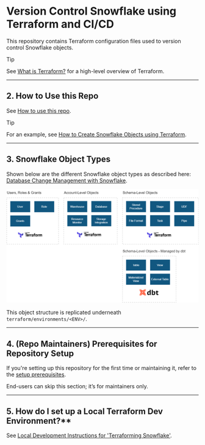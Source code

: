 # Version Control Snowflake using Terraform and CI/CD

This repository contains Terraform configuration files used to version control Snowflake objects.

> [!TIP]
>
> See [What is Terraform?](docs/terraform_background/terraform_background.md) for a high-level overview of Terraform.

---

## 2. How to Use this Repo

See [How to use this repo](docs/how_to_use_this_repo.md).

> [!TIP]
>
> For an example, see [How to Create Snowflake Objects using Terraform](docs/example_how_to_create_sf_db_using_terraform.md).

---

## 3. Snowflake Object Types

Shown below are the different Snowflake object types as described here: [Database Change Management with Snowflake](https://jeremiahhansen.medium.com/a-new-approach-to-database-change-management-with-snowflake-8e3f0fee281).

![alt text](docs/img/sf_obj_types.png)

This object structure is replicated underneath `terraform/environments/<ENV>/`.

---

## 4. (Repo Maintainers) Prerequisites for Repository Setup

If you're setting up this repository for the first time or maintaining it, refer to the [setup prerequisites](docs/setup.md).

End-users can skip this section; it’s for maintainers only.

---

## 5. How do I set up a Local Terraform Dev Environment?**

See [Local Development Instructions for 'Terraforming Snowflake'](docs/local_dev_instructs_terraforming_snowflake.md).
